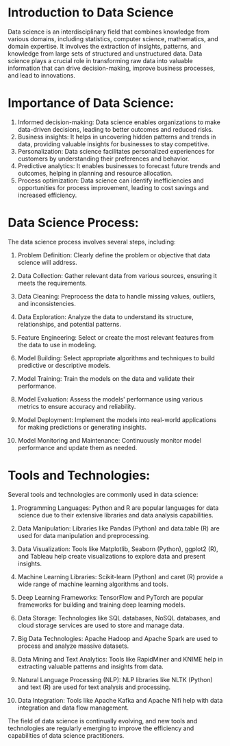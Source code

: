 # Introduction to Data Science
Data science is an interdisciplinary field that combines knowledge from various domains, including statistics, computer science, mathematics, and domain expertise. It involves the extraction of insights, patterns, and knowledge from large sets of structured and unstructured data. Data science plays a crucial role in transforming raw data into valuable information that can drive decision-making, improve business processes, and lead to innovations.

# Importance of Data Science:
1. Informed decision-making: Data science enables organizations to make data-driven decisions, leading to better outcomes and reduced risks.
2. Business insights: It helps in uncovering hidden patterns and trends in data, providing valuable insights for businesses to stay competitive.
3. Personalization: Data science facilitates personalized experiences for customers by understanding their preferences and behavior.
4. Predictive analytics: It enables businesses to forecast future trends and outcomes, helping in planning and resource allocation.
5. Process optimization: Data science can identify inefficiencies and opportunities for process improvement, leading to cost savings and increased efficiency.

# Data Science Process:
The data science process involves several steps, including:

1. Problem Definition: Clearly define the problem or objective that data science will address.

2. Data Collection: Gather relevant data from various sources, ensuring it meets the requirements.

3. Data Cleaning: Preprocess the data to handle missing values, outliers, and inconsistencies.

4. Data Exploration: Analyze the data to understand its structure, relationships, and potential patterns.

5. Feature Engineering: Select or create the most relevant features from the data to use in modeling.

6. Model Building: Select appropriate algorithms and techniques to build predictive or descriptive models.

7. Model Training: Train the models on the data and validate their performance.

8. Model Evaluation: Assess the models' performance using various metrics to ensure accuracy and reliability.

9. Model Deployment: Implement the models into real-world applications for making predictions or generating insights.

10. Model Monitoring and Maintenance: Continuously monitor model performance and update them as needed.

# Tools and Technologies:
Several tools and technologies are commonly used in data science:

1. Programming Languages: Python and R are popular languages for data science due to their extensive libraries and data analysis capabilities.

2. Data Manipulation: Libraries like Pandas (Python) and data.table (R) are used for data manipulation and preprocessing.

3. Data Visualization: Tools like Matplotlib, Seaborn (Python), ggplot2 (R), and Tableau help create visualizations to explore data and present insights.

4. Machine Learning Libraries: Scikit-learn (Python) and caret (R) provide a wide range of machine learning algorithms and tools.

5. Deep Learning Frameworks: TensorFlow and PyTorch are popular frameworks for building and training deep learning models.

6. Data Storage: Technologies like SQL databases, NoSQL databases, and cloud storage services are used to store and manage data.

7. Big Data Technologies: Apache Hadoop and Apache Spark are used to process and analyze massive datasets.

8. Data Mining and Text Analytics: Tools like RapidMiner and KNIME help in extracting valuable patterns and insights from data.

9. Natural Language Processing (NLP): NLP libraries like NLTK (Python) and text (R) are used for text analysis and processing.

10. Data Integration: Tools like Apache Kafka and Apache Nifi help with data integration and data flow management.

The field of data science is continually evolving, and new tools and technologies are regularly emerging to improve the efficiency and capabilities of data science practitioners.
